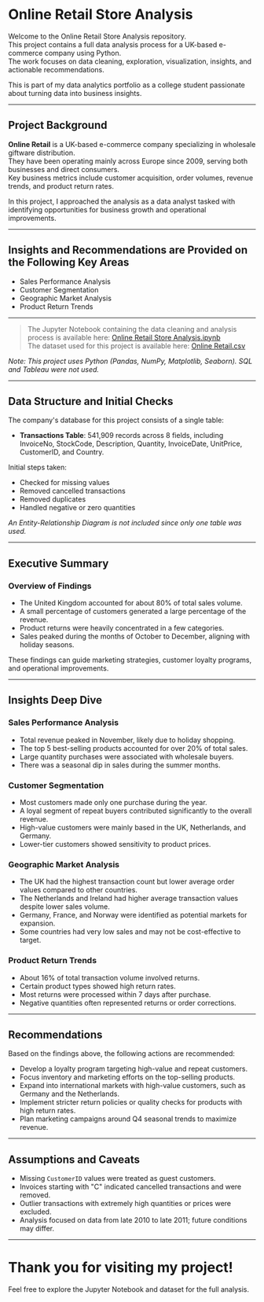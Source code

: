 # Online Retail Store Analysis

Welcome to the Online Retail Store Analysis repository.  
This project contains a full data analysis process for a UK-based e-commerce company using Python.  
The work focuses on data cleaning, exploration, visualization, insights, and actionable recommendations.  

This is part of my data analytics portfolio as a college student passionate about turning data into business insights.

---

## Project Background

**Online Retail** is a UK-based e-commerce company specializing in wholesale giftware distribution.  
They have been operating mainly across Europe since 2009, serving both businesses and direct consumers.  
Key business metrics include customer acquisition, order volumes, revenue trends, and product return rates.  

In this project, I approached the analysis as a data analyst tasked with identifying opportunities for business growth and operational improvements.

---

## Insights and Recommendations are Provided on the Following Key Areas

- Sales Performance Analysis
- Customer Segmentation
- Geographic Market Analysis
- Product Return Trends

---

> The Jupyter Notebook containing the data cleaning and analysis process is available here: [Online Retail Store Analysis.ipynb](./Online%20Retail%20Store%20Analysis.ipynb)  
> The dataset used for this project is available here: [Online Retail.csv](./Online%20Retail.csv)  

*Note: This project uses Python (Pandas, NumPy, Matplotlib, Seaborn). SQL and Tableau were not used.*

---

## Data Structure and Initial Checks

The company's database for this project consists of a single table:

- **Transactions Table**: 541,909 records across 8 fields, including InvoiceNo, StockCode, Description, Quantity, InvoiceDate, UnitPrice, CustomerID, and Country.

Initial steps taken:

- Checked for missing values
- Removed cancelled transactions
- Removed duplicates
- Handled negative or zero quantities

*An Entity-Relationship Diagram is not included since only one table was used.*

---

## Executive Summary

### Overview of Findings

- The United Kingdom accounted for about 80% of total sales volume.
- A small percentage of customers generated a large percentage of the revenue.
- Product returns were heavily concentrated in a few categories.
- Sales peaked during the months of October to December, aligning with holiday seasons.

These findings can guide marketing strategies, customer loyalty programs, and operational improvements.

---

## Insights Deep Dive

### Sales Performance Analysis

- Total revenue peaked in November, likely due to holiday shopping.
- The top 5 best-selling products accounted for over 20% of total sales.
- Large quantity purchases were associated with wholesale buyers.
- There was a seasonal dip in sales during the summer months.

### Customer Segmentation

- Most customers made only one purchase during the year.
- A loyal segment of repeat buyers contributed significantly to the overall revenue.
- High-value customers were mainly based in the UK, Netherlands, and Germany.
- Lower-tier customers showed sensitivity to product prices.

### Geographic Market Analysis

- The UK had the highest transaction count but lower average order values compared to other countries.
- The Netherlands and Ireland had higher average transaction values despite lower sales volume.
- Germany, France, and Norway were identified as potential markets for expansion.
- Some countries had very low sales and may not be cost-effective to target.

### Product Return Trends

- About 16% of total transaction volume involved returns.
- Certain product types showed high return rates.
- Most returns were processed within 7 days after purchase.
- Negative quantities often represented returns or order corrections.

---

## Recommendations

Based on the findings above, the following actions are recommended:

- Develop a loyalty program targeting high-value and repeat customers.
- Focus inventory and marketing efforts on the top-selling products.
- Expand into international markets with high-value customers, such as Germany and the Netherlands.
- Implement stricter return policies or quality checks for products with high return rates.
- Plan marketing campaigns around Q4 seasonal trends to maximize revenue.

---

## Assumptions and Caveats

- Missing `CustomerID` values were treated as guest customers.
- Invoices starting with "C" indicated cancelled transactions and were removed.
- Outlier transactions with extremely high quantities or prices were excluded.
- Analysis focused on data from late 2010 to late 2011; future conditions may differ.

---

# Thank you for visiting my project!

Feel free to explore the Jupyter Notebook and dataset for the full analysis.
